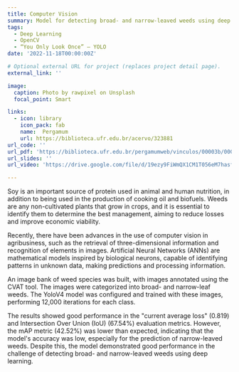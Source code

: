 ```yaml
---
title: Computer Vision
summary: Model for detecting broad- and narrow-leaved weeds using deep learning. 
tags:
  - Deep Learning
  - OpenCV
  - “You Only Look Once” – YOLO
date: '2022-11-18T00:00:00Z'

# Optional external URL for project (replaces project detail page).
external_link: ''

image:
  caption: Photo by rawpixel on Unsplash
  focal_point: Smart

links:
  - icon: library
    icon_pack: fab
    name:  Pergamum
    url: https://biblioteca.ufr.edu.br/acervo/323881
url_code: ''
url_pdf: 'https://biblioteca.ufr.edu.br/pergamumweb/vinculos/00003b/00003bf4.pdf'
url_slides: ''
url_video: 'https://drive.google.com/file/d/19ezy9FiWmQX1CM1T056eM7hasfjQM3ii/view?usp=sharing'

---
```


Soy is an important source of protein used in animal and human nutrition, in addition to being used in the production of cooking oil and biofuels. Weeds are any non-cultivated plants that grow in crops, and it is essential to identify them to determine the best management, aiming to reduce losses and improve economic viability.

Recently, there have been advances in the use of computer vision in agribusiness, such as the retrieval of three-dimensional information and recognition of elements in images. Artificial Neural Networks (ANNs) are mathematical models inspired by biological neurons, capable of identifying patterns in unknown data, making predictions and processing information.

An image bank of weed species was built, with images annotated using the CVAT tool. The images were categorized into broad- and narrow-leaf weeds. The YoloV4 model was configured and trained with these images, performing 12,000 iterations for each class.

The results showed good performance in the "current average loss" (0.819) and Intersection Over Union (IoU) (67.54%) evaluation metrics. However, the mAP metric (42.52%) was lower than expected, indicating that the model's accuracy was low, especially for the prediction of narrow-leaved weeds. Despite this, the model demonstrated good performance in the challenge of detecting broad- and narrow-leaved weeds using deep learning.
